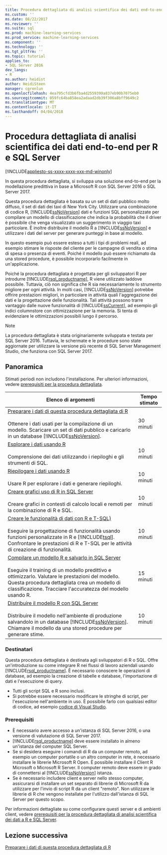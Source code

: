 ```yaml
---
title: Procedura dettagliata di analisi scientifica dei dati end-to-end per R e SQL Server | Documenti Microsoft
ms.custom: ''
ms.date: 08/22/2017
ms.reviewer: ''
ms.suite: sql
ms.prod: machine-learning-services
ms.prod_service: machine-learning-services
ms.component: ''
ms.technology: ''
ms.tgt_pltfrm: ''
ms.topic: tutorial
applies_to:
- SQL Server 2016
dev_langs:
- R
ms.author: heidist
author: HeidiSteen
manager: cgronlun
ms.openlocfilehash: 4ea795cfd3b6fba4d2559399a837eb90b7075eb0
ms.sourcegitcommit: 059fc64ba858ea2adaad2db39f306a8bff9649c2
ms.translationtype: MT
ms.contentlocale: it-IT
ms.lasthandoff: 04/04/2018
---
```

# <a name="end-to-end-data-science-walkthrough-for-r-and-sql-server"></a>Procedura dettagliata di analisi scientifica dei dati end-to-end per R e SQL Server
[!INCLUDE[appliesto-ss-xxxx-xxxx-xxx-md-winonly](../../includes/appliesto-ss-xxxx-xxxx-xxx-md-winonly.md)]

In questa procedura dettagliata, si sviluppa una soluzione end-to-end per la modellazione predittiva in base a Microsoft R con SQL Server 2016 o SQL Server 2017.

Questa procedura dettagliata è basata su un set di dati pubblico molto diffuso, il set di dati dei taxi di New York City. Utilizzare una combinazione di codice R, [!INCLUDE[ssNoVersion](../../includes/ssnoversion-md.md)] dati e funzioni SQL personalizzate per compilare un modello di classificazione che indica la probabilità che il driver è possibile che venga visualizzato un suggerimento in viaggio taxi particolare. È inoltre distribuire il modello R a [!INCLUDE[ssNoVersion](../../includes/ssnoversion-md.md)] e utilizzare i dati del server per generare punteggi in base al modello.

In questo esempio può essere esteso a tutti i tipi di problemi reali, ad esempio stimare le risposte del cliente per le campagne di vendita o stima di spesa o presenza di eventi. Poiché il modello può essere richiamato da una stored procedure, è possibile incorporarlo facilmente in un'applicazione.

Poiché la procedura dettagliata è progettata per gli sviluppatori R per introdurre [!INCLUDE[rsql_productname](../../includes/rsql-productname-md.md)], R viene utilizzato laddove possibile. Tuttavia, ciò non significa che R sia necessariamente lo strumento migliore per ogni attività. In molti casi, [!INCLUDE[ssNoVersion](../../includes/ssnoversion-md.md)] potrebbe offrire prestazioni migliori, in particolare in attività quali l'aggregazione dei dati e la progettazione delle funzionalità.  Tali attività possono trarre vantaggio dalle nuove funzionalità di [!INCLUDE[ssCurrent](../../includes/sscurrent-md.md)], ad esempio gli indici columnstore con ottimizzazione per la memoria. Si tenta di evidenziare le ottimizzazioni possibili lungo il percorso.

> [!NOTE]
> La procedura dettagliata è stata originariamente sviluppata e testata per SQL Server 2016. Tuttavia, le schermate e le procedure sono state aggiornate per utilizzare la versione più recente di SQL Server Management Studio, che funziona con SQL Server 2017.

## <a name="overview"></a>Panoramica

Stimati periodi non includono l'installazione. Per ulteriori informazioni, vedere [prerequisiti per la procedura dettagliata](../tutorials/walkthrough-prerequisites-for-data-science-walkthroughs.md).

|Elenco di argomenti|Tempo stimato|
|-|------------------------------|
|[Preparare i dati di questa procedura dettagliata di R](../tutorials/walkthrough-prepare-the-data.md) <br /><br />Ottenere i dati usati per la compilazione di un modello. Scaricare un set di dati pubblico e caricarlo in un database [!INCLUDE[ssNoVersion](../../includes/ssnoversion-md.md)].|30 minuti|
|[Esplorare i dati usando R](../tutorials/walkthrough-view-and-explore-the-data.md) <br /><br />Comprensione dei dati utilizzando i riepiloghi e gli strumenti di SQL.|10 minuti|
|[Riepilogare i dati usando R](../tutorials/walkthrough-view-and-summarize-data-using-r.md) <br /><br />Usare R per esplorare i dati e generare riepiloghi.|10 minuti|
|[Creare grafici uso di R in SQL Server](../tutorials/walkthrough-create-graphs-and-plots-using-r.md) <br /><br />Creare grafici in contesti di calcolo locali e remoti per la combinazione di R e SQL.|10 minuti|
|[Creare le funzionalità di dati con R e T-SQL)](../tutorials/walkthrough-create-data-features.md) <br /><br />Eseguire la progettazione di funzionalità usando funzioni personalizzate in R e [!INCLUDE[tsql](../../includes/tsql-md.md)]. Confrontare le prestazioni di R e T-SQL per le attività di creazione di funzionalità. |10 minuti|
|[Compilare un modello R e salvarlo in SQL Server](../tutorials/walkthrough-build-and-save-the-model.md) <br /><br />Eseguire il training di un modello predittivo e ottimizzarlo. Valutare le prestazioni del modello. Questa procedura dettagliata crea un modello di classificazione. Tracciare l'accuratezza del modello usando R.|15 minuti|
|[Distribuire il modello R con SQL Server](../tutorials/walkthrough-deploy-and-use-the-model.md) <br /><br />Distribuire il modello nell'ambiente di produzione salvandolo in un database [!INCLUDE[ssNoVersion](../../includes/ssnoversion-md.md)]. Chiamare il modello da una stored procedure per generare stime.|10 minuti|

### <a name="intended-audience"></a>Destinatari

Questa procedura dettagliata è destinata agli sviluppatori di R o SQL. Offre un'introduzione su come integrare R nei flussi di lavoro aziendali usando [!INCLUDE[rsql_productname](../../includes/rsql-productname-md.md)].  È necessario conoscere le operazioni di database, ad esempio la creazione di tabelle e database, l'importazione di dati e l'esecuzione di query.

+ Tutti gli script SQL e R sono inclusi.
+ Si potrebbe essere necessario modificare le stringhe di script, per l'esecuzione nell'ambiente in uso. È possibile farlo con qualsiasi editor di codice, ad esempio [codice di Visual Studio](https://code.visualstudio.com/Download).

### <a name="prerequisites"></a>Prerequisiti

+ È necessario avere accesso a un'istanza di SQL Server 2016, o una versione di valutazione di SQL Server 2017.
+ [!INCLUDE[rsql_productname](../../includes/rsql-productname-md.md)] deve essere installato in almeno un'istanza del computer SQL Server.
+ Se si desidera eseguire i comandi di R da un computer remoto, ad esempio un computer portatile o un altro computer in rete, è necessario installare le librerie Microsoft R Open. È possibile installare il Client R Microsoft o Microsoft R Server. Il computer remoto deve essere in grado di connettersi al [!INCLUDE[ssNoVersion](../../includes/ssnoversion-md.md)] istanza.
+ Se è necessario includere client e server nello stesso computer, assicurarsi di installare un set separato di librerie di Microsoft R da utilizzare per l'invio di script R da un client "remoto". Non utilizzare le librerie di R che vengono installate per l'utilizzo dall'istanza di SQL Server per questo scopo.

Per informazioni dettagliate su come configurare questi server e di ambienti client, vedere [prerequisiti per la procedura dettagliata di analisi scientifica dei dati a R e SQL Server](../tutorials/walkthrough-prerequisites-for-data-science-walkthroughs.md).

## <a name="next-lesson"></a>Lezione successiva

[Preparare i dati di questa procedura dettagliata di R](../tutorials/walkthrough-prepare-the-data.md)
